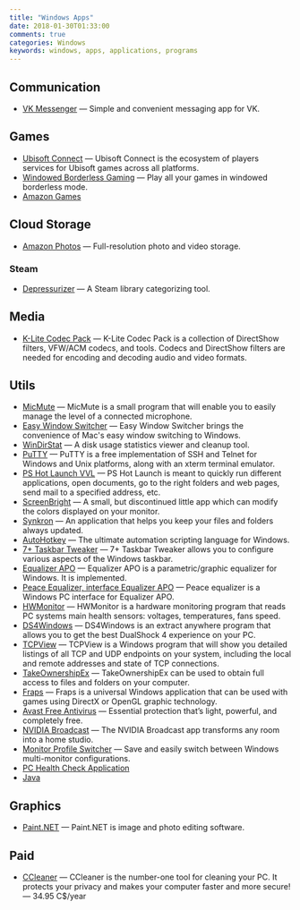 ```yaml
---
title: "Windows Apps"
date: 2018-01-30T01:33:00
comments: true
categories: Windows
keywords: windows, apps, applications, programs
---
```


## Communication

* [VK Messenger](https://vk.com/messenger) — Simple and convenient messaging app for VK.

## Games

* [Ubisoft Connect](https://ubisoftconnect.com/en-US/) — Ubisoft Connect is the ecosystem of players services for Ubisoft games across all platforms.
* [Windowed Borderless Gaming](http://westechsolutions.net/sites/WindowedBorderlessGaming/) — Play all your games in windowed borderless mode.
* [Amazon Games](https://gaming.amazon.com/)

## Cloud Storage

* [Amazon Photos](https://www.amazon.com/Amazon-Photos/b?ie=UTF8&node=13234696011) — Full-resolution photo and video storage.

### Steam

* [Depressurizer](https://github.com/mvegter/Depressurizer) — A Steam library categorizing tool.

## Media

* [K-Lite Codec Pack](http://codecguide.com/) — K-Lite Codec Pack is a collection of DirectShow filters, VFW/ACM codecs, and tools. Codecs and DirectShow filters are needed for encoding and decoding audio and video formats.

## Utils

* [MicMute](https://sourceforge.net/projects/micmute/) — MicMute is a small program that will enable you to easily manage the level of a connected microphone.
* [Easy Window Switcher](https://neosmart.net/EasySwitch/) — Easy Window Switcher brings the convenience of Mac's easy window switching to Windows.
* [WinDirStat](https://windirstat.net/) — A disk usage statistics viewer and cleanup tool.
* [PuTTY](https://www.chiark.greenend.org.uk/~sgtatham/putty/) — PuTTY is a free implementation of SSH and Telnet for Windows and Unix platforms, along with an xterm terminal emulator.
* [PS Hot Launch VVL](http://www.pssoftlab.com/pshl_info.phtml) — PS Hot Launch is meant to quickly run different applications, open documents, go to the right folders and web pages, send mail to a specified address, etc.
* [ScreenBright](https://screenbright.en.lo4d.com/) — A small, but discontinued little app which can modify the colors displayed on your monitor.
* [Synkron](http://synkron.sourceforge.net/) — An application that helps you keep your files and folders always updated.
* [AutoHotkey](https://www.autohotkey.com/) — The ultimate automation scripting language for Windows.
* [7+ Taskbar Tweaker](https://rammichael.com/7-taskbar-tweaker) — 7+ Taskbar Tweaker allows you to configure various aspects of the Windows taskbar.
* [Equalizer APO](https://sourceforge.net/projects/equalizerapo/) — Equalizer APO is a parametric/graphic equalizer for Windows. It is implemented.
* [Peace Equalizer, interface Equalizer APO](https://sourceforge.net/projects/peace-equalizer-apo-extension/) — Peace equalizer is a Windows PC interface for Equalizer APO.
* [HWMonitor](https://www.cpuid.com/softwares/hwmonitor.html) — HWMonitor is a hardware monitoring program that reads PC systems main health sensors: voltages, temperatures, fans speed.
* [DS4Windows](https://github.com/Ryochan7/DS4Windows) — DS4Windows is an extract anywhere program that allows you to get the best DualShock 4 experience on your PC.
* [TCPView](https://docs.microsoft.com/en-us/sysinternals/downloads/tcpview) — TCPView is a Windows program that will show you detailed listings of all TCP and UDP endpoints on your system, including the local and remote addresses and state of TCP connections.
* [TakeOwnershipEx](https://winaero.com/takeownershipex/) — TakeOwnershipEx can be used to obtain full access to files and folders on your computer.
* [Fraps](https://fraps.com/) — Fraps is a universal Windows application that can be used with games using DirectX or OpenGL graphic technology.
* [Avast Free Antivirus](https://www.avast.com/) — Essential protection that’s light, powerful, and completely free.
* [NVIDIA Broadcast](https://www.nvidia.com/en-us/geforce/broadcasting/broadcast-app/) — The NVIDIA Broadcast app transforms any room into a home studio.
* [Monitor Profile Switcher](https://sourceforge.net/projects/monitorswitcher/) — Save and easily switch between Windows multi-monitor configurations.
* [PC Health Check Application](https://www.microsoft.com/en-us/software-download/windowsinsiderpreviewpchealth)
* [Java](https://java.com/en/)

## Graphics

* [Paint.NET](https://www.getpaint.net) — Paint.NET is image and photo editing software.

## Paid

* [CCleaner](https://www.ccleaner.com/ccleaner) — CCleaner is the number-one tool for cleaning your PC. It protects your privacy and makes your computer faster and more secure! — 34.95 C$/year
